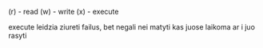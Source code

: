 (r) - read
(w) - write
(x) - execute

execute leidzia ziureti failus, bet negali nei matyti kas juose laikoma ar i juo rasyti


